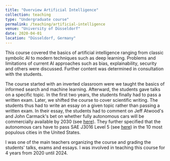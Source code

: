 ```yaml
---
title: "Overview Artificial Intelligence"
collection: teaching
type: "Undergraduate course"
permalink: /teaching/artificial-intelligence
venue: "University of Düsseldorf"
date: 2020-04-01
location: "Düsseldorf, Germany"
---
```


This course covered the basics of artificial intelligence ranging from classic symbolic AI to modern techniques such as deep learning. Problems and limitations of current AI approaches such as bias, explainability, security and others were discussed. Further content was determined in consultation with the students.

The course started with an inverted classroom were we taught the basics of informed search and machine learning.
Afterward, the students gave talks on a specific topic. 
In the first two years, the students finally had to pass a written exam.
Later, we shifted the course to cover scientific writing. The students thus had to write an essay on a given topic rather than passing a written exam. In their essay, the students had to comment on Jeff Atwood's and John Carmack's bet on whether fully autonomous cars will be commercially available by 2030 (see [here](https://blog.codinghorror.com/the-2030-self-driving-car-bet/)). They further specified that the autonomous cars have to pass SAE J3016 Level 5 (see [here](https://www.sae.org/blog/sae-j3016-update)) in the 10 most populous cities in the United States.

I was one of the main teachers organizing the course and grading the students' talks, exams and essays.
I was involved in teaching this course for 4 years from 2020 until 2024.

